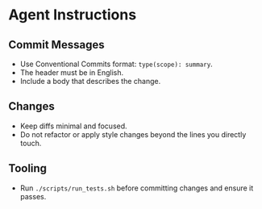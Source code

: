 # Agent Instructions

## Commit Messages

- Use Conventional Commits format: `type(scope): summary`.
- The header must be in English.
- Include a body that describes the change.

## Changes

- Keep diffs minimal and focused.
- Do not refactor or apply style changes beyond the lines you directly touch.

## Tooling

- Run `./scripts/run_tests.sh` before committing changes and ensure it passes.
